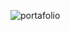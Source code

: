 ![portafolio](https://github.com/Juan-Sebastian-Rios-Martinez/juan-sebastian-rios-martinez/assets/47394043/9a8580f3-8141-4e88-819b-5d6282d09015)
